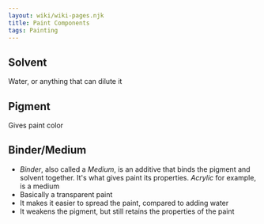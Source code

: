 ```yaml
---
layout: wiki/wiki-pages.njk
title: Paint Components
tags: Painting
---
```

## Solvent
Water, or anything that can dilute it

## Pigment
Gives paint color

## Binder/Medium
  - *Binder*, also called a *Medium*, is an additive that binds the pigment and solvent together. It's what gives paint its properties. *Acrylic* for example, is a medium
  - Basically a transparent paint
  - It makes it easier to spread the paint, compared to adding water
  - It weakens the pigment, but still retains the properties of the paint